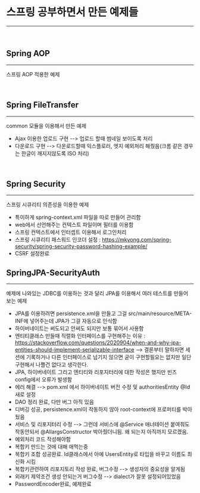 # 스프링 공부하면서 만든 예제들
---

&nbsp;
&nbsp;
&nbsp;

## Spring AOP
---
  스프링 AOP 적용한 예제



&nbsp;
&nbsp;
&nbsp;

## Spring FileTransfer
---
  common 모듈을 이용해서 만든 예제
  - Ajax 이용한 업로드 구현 --> 업로드 할때 썸네일 보이도록 처리
  - 다운로드 구현 --> 다운로드할때 익스플로러, 엣지 예외처리 해줬음(크롬 같은 경우는 한글이 깨지지않도록 ISO 처리)



&nbsp;
&nbsp;
&nbsp;


## Spring Security
---
  스프링 시큐리티 의존성을 이용한 예제
  - 특이하게 spring-context.xml 파일을 따로 만들어 관리함
  - web에서 선언해주는 컨텍스트 파일이며 필터를 이용함
  - 스프링 컨텍스트에서 인터셉트 이용해서 로그인처리
  - 스프링 시큐리티 패스워드 인코더 설정 :  <https://mkyong.com/spring-security/spring-security-password-hashing-example/>
  - CSRF 설정완료


## SpringJPA-SecurityAuth
---
  예제에 나와있는 JDBC를 이용하는 것과 달리 JPA를 이용해서 여러 테스트를 만들어 보는 예제
  - JPA를 이용하려면 persistence.xml을 만들고 그걸 src/main/resource/META-INF에 넣어주는데 JPA가 그걸 자동으로 인식함
  - 하이버네이트는 써도되고 안써도 되지만 보통 묶어서 사용함
  - 엔티티클래스 만들때 직렬화 인터페이스를 구현해주는 이유 : <https://stackoverflow.com/questions/2020904/when-and-why-jpa-entities-should-implement-serializable-interface> --> 결론부터 말하자면 세션에 기록하거나 다른 인터페이스로 넘기지 않으면 굳이 구현할필요는 없지만 일단 구현해서 나쁠건 없다고 생각한다.
  - JPA, 하이버네이트 그리고 엔티티와 리포지터리에 대한 작성은 했지만 빈즈 config에서 오류가 발생함
  - 에러 해결 --> pom.xml 에서 하이버네이트 버전 수정 및 authoritiesEntity @Id 새로 설정
  - DAO 정리 완료, 다만 버그 아직 있음
  - 디버깅 성공, persistence.xml이 작동하지 않아 root-context에 프로퍼티를 박아뒀음
  - 서비스 및 리포지터리 수정 --> 그런데 서비스에 @Service 애너테이션 붙여줘도 작동안되서 @AllargsConstructor 박아줬더니됨. 왜 되는지 아직까지 모르겠음.
  - 예외처리 코드 작성해야함
  - 복합키 만드는 것에 대해 애먹는중
  - 복합키 조합 성공완료. Id클래스에서 아예 UsersEntity로 타입을 바꾸고 이름도 최신화 시킴
  - 복합키관련하여 리포지토리 작성 완료, 버그수정 --> 생성자의 중요성을 알게됨
  - 외래키 제약조건 생성 안되는거 버그수정 --> dialect가 잘못 설정되어있었음
  - PasswordEncoder완료, 예제완료